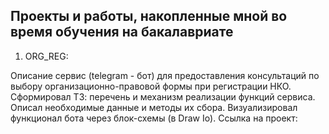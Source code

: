 ## Проекты и работы, накопленные мной во время обучения на бакалавриате

1. ORG_REG:

Описание сервис (telegram - бот) для предоставления консультаций по выбору организационно-правовой формы при регистрации НКО. Сформировал ТЗ: перечень и механизм реализации функций сервиса. Описал необходимые данные и методы их сбора. Визуализировал функционал бота через блок-схемы (в Draw Io). Ссылка на проект:

